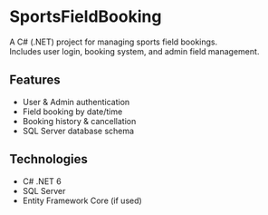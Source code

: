 # SportsFieldBooking

A C# (.NET) project for managing sports field bookings.  
Includes user login, booking system, and admin field management.

## Features
- User & Admin authentication
- Field booking by date/time
- Booking history & cancellation
- SQL Server database schema

## Technologies
- C# .NET 6
- SQL Server
- Entity Framework Core (if used)
